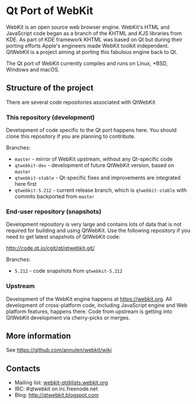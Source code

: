 # Qt Port of WebKit

WebKit is an open source web browser engine. WebKit's HTML and JavaScript code began as a branch of the KHTML and KJS libraries from KDE. As part of KDE framework KHTML was based on Qt but during their porting efforts Apple's engineers made WebKit toolkit independent. QtWebKit is a project aiming at porting this fabulous engine back to Qt.

The Qt port of WebKit currently compiles and runs on Linux, *BSD, Windows and macOS.

## Structure of the project

There are several code repositories associated with QtWebKit

### This repository (development)

Development of code specific to the Qt port happens here. You should clone this repository if you are planning to contribute.

Branches:

* `master` - mirror of WebKit upstream, without any Qt-specific code
* `qtwebkit-dev` - development of future QtWebKit version, based on `master`
* `qtwebkit-stable` - Qt-specific fixes and improvements are integrated here first
* `qtwebkit-5.212` - current release branch, which is `qtwebkit-stable` with commits backported from `master`

### End-user repository (snapshots)

Development repository is very large and contains lots of data that is not required for building and using QtWebKit. Use the following repository if you need to get latest snapshots of QtWebKit code:

http://code.qt.io/cgit/qt/qtwebkit.git/

Branches:

* `5.212` - code snapshots from `qtwebkit-5.212`

### Upstream

Development of the WebKit engine happens at https://webkit.org. All development of cross-platform code, including JavaScript engine and Web platform features, happens there. Code from upstream is getting into QtWebKit development via cherry-picks or merges.

## More information

See https://github.com/annulen/webkit/wiki

## Contacts

* Mailing list: webkit-qt@lists.webkit.org
* IRC: #qtwebkit on irc.freenode.net
* Blog: http://qtwebkit.blogspot.com
